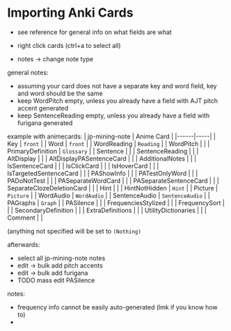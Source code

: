 # Importing Anki Cards

- see reference for general info on what fields are what

- right click cards (ctrl+a to select all)
- notes -> change note type

general notes:
- assuming your card does not have a separate key and word field,
  key and word should be the same
- keep WordPitch empty, unless you already have a field with AJT
  pitch accent generated
- keep SentenceReading empty, unless you already have a field
  with furigana generated


example with animecards:
| jp-mining-note | Anime Card |
|------|-----|
| Key | `front` |
| Word | `front` |
| WordReading | `Reading` |
| WordPitch |  |
| PrimaryDefinition | `Glossary` |
| Sentence |  |
| SentenceReading |  |
| AltDisplay |  |
| AltDisplayPASentenceCard |  |
| AdditionalNotes |  |
| IsSentenceCard |  |
| IsClickCard |  |
| IsHoverCard |  |
| IsTargetedSentenceCard |  |
| PAShowInfo |  |
| PATestOnlyWord |  |
| PADoNotTest |  |
| PASeparateWordCard |  |
| PASeparateSentenceCard |  |
| SeparateClozeDeletionCard |  |
| Hint |  |
| HintNotHidden | `Hint` |
| Picture | `Picture` |
| WordAudio | `WordAudio` |
| SentenceAudio | `SentenceAudio` |
| PAGraphs | `Graph` |
| PASilence |  |
| FrequenciesStylized |  |
| FrequencySort |  |
| SecondaryDefinition |  |
| ExtraDefinitions |  |
| UtilityDictionaries |  |
| Comment |  |



(anything not specified will be set to `(Nothing)`



afterwards:
- select all jp-mining-note notes
- edit -> bulk add pitch accents
- edit -> bulk add furigana
- TODO mass edit PASilence

notes:
- frequency info cannot be easily auto-generated (lmk if you know how to)
- 